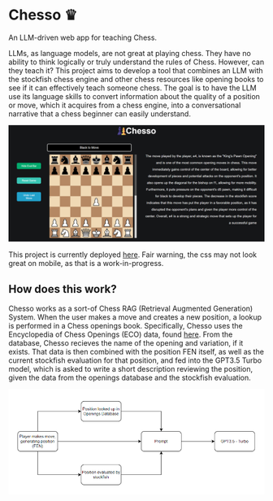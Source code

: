 # Chesso ♛

An LLM-driven web app for teaching Chess.

LLMs, as language models, are not great at playing chess. They have no ability to think logically or truly understand the rules of Chess. However, can they teach it? This project aims to develop a tool that combines an LLM with the stockfish chess engine and other chess resources like opening books to see if it can effectively teach someone chess. The goal is to have the LLM use its language skills to convert information about the quality of a position or move, which it acquires from a chess engine, into a conversational narrative that a chess beginner can easily understand.

![alt text](https://github.com/sebiancoder/Chesso/blob/main/chesso.png?raw=true)

This project is currently deployed [here](https://www.sebiancoder.github.io/Chesso). Fair warning, the css may not look great on mobile, as that is a work-in-progress.

## How does this work?

Chesso works as a sort-of Chess RAG (Retrieval Augmented Generation) System. When the user makes a move and creates a new position, a lookup is performed in a Chess openings book. Specifically, Chesso uses the Encyclopedia of Chess Openings (ECO) data, found [here](https://github.com/hayatbiralem/eco.json). From the database, Chesso recieves the name of the opening and variation, if it exists. That data is then combined with the position FEN itself, as well as the current stockfish evaluation for that position, and fed into the GPT3.5 Turbo model, which is asked to write a short description reviewing the position, given the data from the openings database and the stockfish evaluation.

![alt text](https://github.com/sebiancoder/Chesso/blob/main/chesso_system.png?raw=true)

